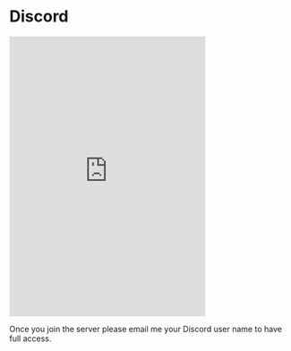 # Discord

<div class="video-container-4by3"><iframe src="https://discord.com/widget?id=872900842280333322&theme=dark" width="350" height="500" allowtransparency="true" frameborder="0" sandbox="allow-popups allow-popups-to-escape-sandbox allow-same-origin allow-scripts"></iframe></div>

Once you join the server please email me your Discord user name to have full access.
